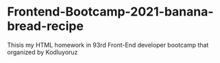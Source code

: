 # Frontend-Bootcamp-2021-banana-bread-recipe
Thisis my HTML homework in 93rd Front-End developer bootcamp that organized by Kodluyoruz 
